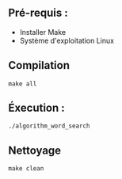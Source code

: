 ## Pré-requis :
- Installer Make
- Système d'exploitation Linux

## Compilation
```make all```

## Éxecution :
```./algorithm_word_search```

## Nettoyage
```make clean```
